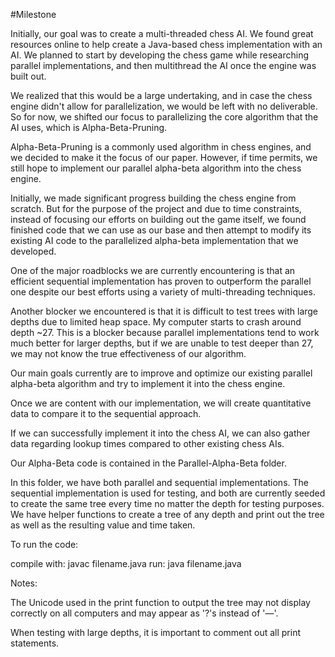 #Milestone

Initially, our goal was to create a multi-threaded chess AI. We found great resources online to help create a Java-based chess implementation with an AI. We planned to start by developing the chess game while researching parallel implementations, and then multithread the AI once the engine was built out.

We realized that this would be a large undertaking, and in case the chess engine didn't allow for parallelization, we would be left with no deliverable. So for now, we shifted our focus to parallelizing the core algorithm that the AI uses, which is Alpha-Beta-Pruning.

Alpha-Beta-Pruning is a commonly used algorithm in chess engines, and we decided to make it the focus of our paper. However, if time permits, we still hope to implement our parallel alpha-beta algorithm into the chess engine.

Initially, we made significant progress building the chess engine from scratch. But for the purpose of the project and due to time constraints, instead of focusing our efforts on building out the game itself, we found finished code that we can use as our base and then attempt to modify its existing AI code to the parallelized alpha-beta implementation that we developed.

One of the major roadblocks we are currently encountering is that an efficient sequential implementation has proven to outperform the parallel one despite our best efforts using a variety of multi-threading techniques.

Another blocker we encountered is that it is difficult to test trees with large depths due to limited heap space. My computer starts to crash around depth ~27. This is a blocker because parallel implementations tend to work much better for larger depths, but if we are unable to test deeper than 27, we may not know the true effectiveness of our algorithm.

Our main goals currently are to improve and optimize our existing parallel alpha-beta algorithm and try to implement it into the chess engine.

Once we are content with our implementation, we will create quantitative data to compare it to the sequential approach.

If we can successfully implement it into the chess AI, we can also gather data regarding lookup times compared to other existing chess AIs.

Our Alpha-Beta code is contained in the Parallel-Alpha-Beta folder.

In this folder, we have both parallel and sequential implementations. The sequential implementation is used for testing, and both are currently seeded to create the same tree every time no matter the depth for testing purposes. We have helper functions to create a tree of any depth and print out the tree as well as the resulting value and time taken.

To run the code:

compile with: javac filename.java
run: java filename.java

Notes:

The Unicode used in the print function to output the tree may not display correctly on all computers and may appear as '?'s instead of '—'.

When testing with large depths, it is important to comment out all print statements.
